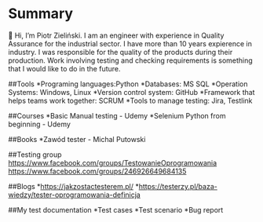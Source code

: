 # Summary 
👋 Hi, I’m Piotr Zieliński. 
I am an engineer with experience in Quality Assurance for the 
industrial sector. I have more than 10 years expierence in industry. I was responsible for the quality of the products 
during their production. Work involving testing and checking 
requirements is something that I would like to do in the future.

##Tools
*Programing languages:Python
*Databases: MS SQL
*Operation Systems: Windows, Linux
*Version control system: GitHub
*Framework that helps teams work together: SCRUM
*Tools to manage testing: Jira, Testlink

##Courses
*Basic Manual testing - Udemy
*Selenium Python from beginning - Udemy

##Books
*Zawód tester - Michal Putowski

##Testing group
https://www.facebook.com/groups/TestowanieOprogramowania
https://www.facebook.com/groups/246926649684135

##Blogs
*https://jakzostactesterem.pl/
*https://testerzy.pl/baza-wiedzy/tester-oprogramowania-definicja

##My test documentation
*Test cases
*Test scenario
*Bug report

<!---
PioZielinski/PioZielinski is a ✨ special ✨ repository because its `README.md` (this file) appears on your GitHub profile.
You can click the Preview link to take a look at your changes.
--->

